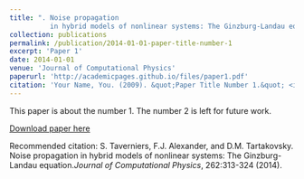 ```yaml
---
title: ". Noise propagation 
          in hybrid models of nonlinear systems: The Ginzburg-Landau equation"
collection: publications
permalink: /publication/2014-01-01-paper-title-number-1
excerpt: 'Paper 1'
date: 2014-01-01
venue: 'Journal of Computational Physics'
paperurl: 'http://academicpages.github.io/files/paper1.pdf'
citation: 'Your Name, You. (2009). &quot;Paper Title Number 1.&quot; <i>Journal 1</i>. 1(1).'
---
```

This paper is about the number 1. The number 2 is left for future work.

[Download paper here](https://doi.org/10.1016/j.jcp.2014.01.015)

Recommended citation: S. Taverniers, F.J. Alexander, and D.M. Tartakovsky. Noise propagation in hybrid models of nonlinear systems: The Ginzburg-Landau equation.<i>Journal of Computational Physics</i>, 262:313-324 (2014).